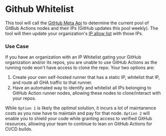 # Github Whitelist

This tool will call the [GitHub Meta Api](https://docs.github.com/en/free-pro-team@latest/rest/meta/meta?apiVersion=2022-11-28#get-github-meta-information) to determine the current pool of GitBub Actions nodes and their IPs (GitHub updates this pool weekly). The tool will then update your organization's [IP allow list](https://docs.github.com/en/enterprise-cloud@latest/organizations/keeping-your-organization-secure/managing-security-settings-for-your-organization/managing-allowed-ip-addresses-for-your-organization) with those IPs.

### Use Case

If you have an organization with an IP Whitelist gating your GitHub organization and/or its repos, you are unable to use GitHub Actions as the running node won't have access to clone the repo. Your two options are:

1. Create your own self-hosted runner that has a static IP, whitelist that IP, and route all GHA traffic to that runner.
2. Have an automated way to identify and whitelist all IPs belonging to GitHub Action runner nodes, allowing these nodes to clone/interact with your repos.

While `Option 1` is likely the _optimal_ solution, it incurs a lot of maintanence costs as you now have to maintain and pay for that node. `Option 2` will enable you to shield your code while granting access to verified GitHub resources, allowing your team to continue to lean on GitHub Actions for CI/CD builds.
